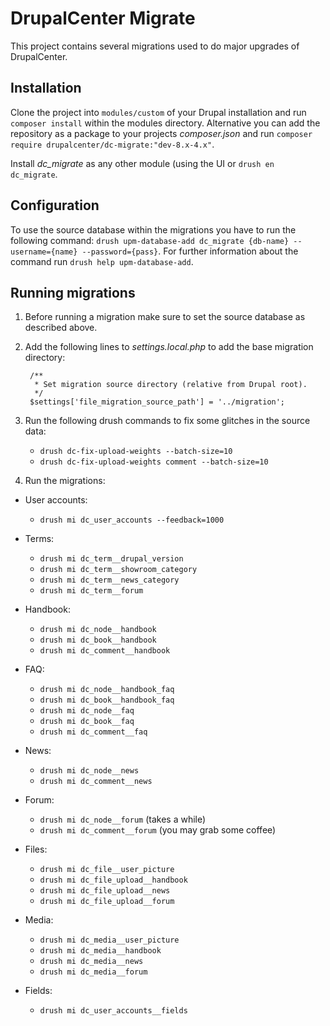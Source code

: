 # DrupalCenter Migrate

This project contains several migrations used to do major upgrades of
DrupalCenter.

## Installation

Clone the project into `modules/custom` of your Drupal installation and run
`composer install` within the modules directory.
Alternative you can add the repository as a package to your projects
_composer.json_ and run `composer require drupalcenter/dc-migrate:"dev-8.x-4.x"`.

Install _dc_migrate_ as any other module (using the UI or `drush en dc_migrate`.

## Configuration

To use the source database within the migrations you have to run the following
command: `drush upm-database-add dc_migrate {db-name} --username={name} --password={pass}`.
For further information about the command run `drush help upm-database-add`.

## Running migrations

1. Before running a migration make sure to set the source database as described
above.
2. Add the following lines to _settings.local.php_ to add the base migration
directory:

        /**
         * Set migration source directory (relative from Drupal root).
         */
        $settings['file_migration_source_path'] = '../migration';
3. Run the following drush commands to fix some glitches in the source data:

    * `drush dc-fix-upload-weights --batch-size=10`
    * `drush dc-fix-upload-weights comment --batch-size=10`

4. Run the migrations:

  * User accounts:
    * `drush mi dc_user_accounts --feedback=1000`

  * Terms:
    * `drush mi dc_term__drupal_version`
    * `drush mi dc_term__showroom_category`
    * `drush mi dc_term__news_category`
    * `drush mi dc_term__forum`

  * Handbook:
    * `drush mi dc_node__handbook`
    * `drush mi dc_book__handbook`
    * `drush mi dc_comment__handbook`

  * FAQ:
    * `drush mi dc_node__handbook_faq`
    * `drush mi dc_book__handbook_faq`
    * `drush mi dc_node__faq`
    * `drush mi dc_book__faq`
    * `drush mi dc_comment__faq`

  * News:
    * `drush mi dc_node__news`
    * `drush mi dc_comment__news`

  * Forum:
    * `drush mi dc_node__forum` (takes a while)
    * `drush mi dc_comment__forum` (you may grab some coffee)

  * Files:
    * `drush mi dc_file__user_picture`
    * `drush mi dc_file_upload__handbook`
    * `drush mi dc_file_upload__news`
    * `drush mi dc_file_upload__forum`

  * Media:
    * `drush mi dc_media__user_picture`
    * `drush mi dc_media__handbook`
    * `drush mi dc_media__news`
    * `drush mi dc_media__forum`

  * Fields:
    * `drush mi dc_user_accounts__fields`
